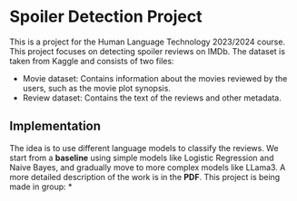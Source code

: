 # Spoiler Detection Project
This is a project for the Human Language Technology 2023/2024 course. This project focuses on detecting spoiler reviews on IMDb. The dataset is taken from Kaggle and consists of two files:

* Movie dataset: Contains information about the movies reviewed by the users, such as the movie plot synopsis.
* Review dataset: Contains the text of the reviews and other metadata.
## Implementation
The idea is to use different language models to classify the reviews. We start from a **baseline** using simple models like Logistic Regression and Naive Bayes, and gradually move to more complex models like LLama3. A more detailed description of the work is in the **PDF**.
This project is being made in group:
* 
